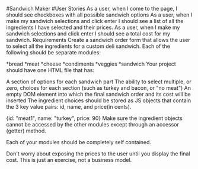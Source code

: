 #Sandwich Maker
#User Stories
As a user, when I come to the page, I should see checkboxes with all possible sandwich options
As a user, when I make my sandwich selections and click enter I should see a list of all the ingredients I have selected and their prices.
As a user, when I make my sandwich selections and click enter I should see a total cost for my sandwich.
Requirements
Create a sandwich order form that allows the user to select all the ingredients for a custom deli sandwich. Each of the following should be separate modules:

*bread
*meat
*cheese
*condiments
*veggies
*sandwich
Your project should have one HTML file that has:

A section of options for each sandwich part
The ability to select multiple, or zero, choices for each section (such as turkey and bacon, or "no meat")
An empty DOM element into which the final sandwich order and its cost will be inserted
The ingredient choices should be stored as JS objects that contain the 3 key value pairs: id, name, and price(in cents).

{id: "meat1", name: "turkey", price: 90}
Make sure the ingredient objects cannot be accessed by the other modules except through an accessor (getter) method.

Each of your modules should be completely self contained.

Don't worry about exposing the prices to the user until you display the final cost. This is just an exercise, not a business model.